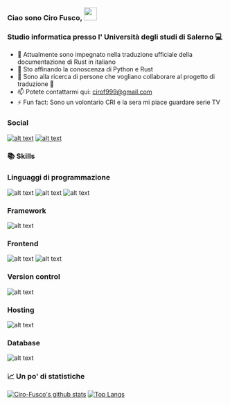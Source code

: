 ### Ciao sono Ciro Fusco, <img src="https://raw.githubusercontent.com/MartinHeinz/MartinHeinz/master/wave.gif" width="30px">
### Studio informatica presso l' Università degli studi di Salerno 💻

- 🔭 Attualmente sono impegnato nella traduzione ufficiale della documentazione di Rust in italiano
- 🌱 Sto affinando la conoscenza di Python e Rust
- 👯 Sono alla ricerca di persone che vogliano collaborare al progetto di traduzione 🤣
- 📫 Potete contattarmi qui: cirof999@gmail.com
- ⚡ Fun fact: Sono un volontario CRI e la sera mi piace guardare serie TV
<!--- - 🤔 I’m looking for help with ...) -->
<!--- - 😄 Pronouns: ... -->

### Social
[![alt text][2.1]][2]
[![alt text][3.1]][3]

[2.1]: http://i.imgur.com/P3YfQoD.png (facebook)
[2]: https://www.facebook.com/ciro.fusco.94/
[3.1]: https://imgur.com/qGgpXDt.png (instagram)
[3]: https://www.instagram.com/ciro.fusco/


### 📚 Skills
### Linguaggi di programmazione
![alt text](https://img.shields.io/badge/java-%23ED8B00.svg?&style=for-the-badge&logo=java&logoColor=white)
![alt text](https://img.shields.io/badge/python%20-%2314354C.svg?&style=for-the-badge&logo=python&logoColor=white)
![alt text](https://img.shields.io/badge/c%20-%2300599C.svg?&style=for-the-badge&logo=c&logoColor=white)
### Framework
![alt text](https://img.shields.io/badge/react_native%20-%2320232a.svg?&style=for-the-badge&logo=react&logoColor=%2361DAFB)
### Frontend
![alt text](https://img.shields.io/badge/html5%20-%23E34F26.svg?&style=for-the-badge&logo=html5&logoColor=white)
![alt text](https://img.shields.io/badge/css3%20-%231572B6.svg?&style=for-the-badge&logo=css3&logoColor=white)
### Version control
![alt text](https://img.shields.io/badge/github%20-%23121011.svg?&style=for-the-badge&logo=github&logoColor=white)
### Hosting
![alt text](https://img.shields.io/badge/firebase%20-%23039BE5.svg?&style=for-the-badge&logo=firebase)
### Database
![alt text](https://img.shields.io/badge/mysql-%2300f.svg?&style=for-the-badge&logo=mysql&logoColor=white)


### 📈 Un po' di statistiche
[![Ciro-Fusco's github stats](https://github-readme-stats.vercel.app/api?username=Ciro-Fusco&theme=chartreuse-dark)](https://github.com/anuraghazra/github-readme-stats)
[![Top Langs](https://github-readme-stats.vercel.app/api/top-langs/?username=Ciro-Fusco&theme=chartreuse-dark)](https://github.com/anuraghazra/github-readme-stats)
